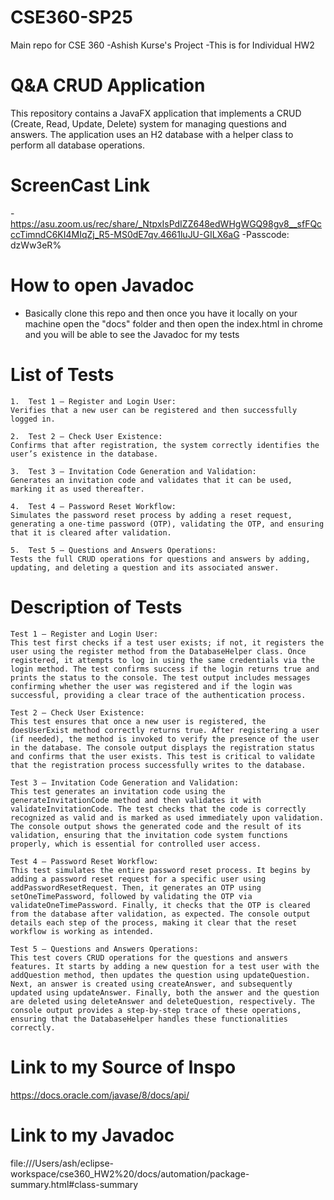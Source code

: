 # CSE360-SP25

Main repo for CSE 360
-Ashish Kurse's Project 
-This is for Individual HW2
# Q&A CRUD Application

This repository contains a JavaFX application that implements a CRUD (Create, Read, Update, Delete) system for managing questions and answers. The application uses an H2 database with a helper class to perform all database operations.

# ScreenCast Link
  -https://asu.zoom.us/rec/share/_NtpxIsPdIZZ648edWHgWGQ98gv8__sfFQcccTimndC6KI4MIqZj_R5-MS0dE7qv.4661luJU-GILX6aG
  -Passcode: dzWw3eR%
# How to open Javadoc
  - Basically clone this repo and then once you have it locally on your machine open the "docs" folder and then open the index.html in chrome and you will be able to see the Javadoc for my tests
# List of Tests
    1.	Test 1 – Register and Login User:
    Verifies that a new user can be registered and then successfully logged in.
    
    2.	Test 2 – Check User Existence:
    Confirms that after registration, the system correctly identifies the user’s existence in the database.
    
    3.	Test 3 – Invitation Code Generation and Validation:
    Generates an invitation code and validates that it can be used, marking it as used thereafter.
    
    4.	Test 4 – Password Reset Workflow:
    Simulates the password reset process by adding a reset request, generating a one-time password (OTP), validating the OTP, and ensuring that it is cleared after validation.
    
    5.	Test 5 – Questions and Answers Operations:
    Tests the full CRUD operations for questions and answers by adding, updating, and deleting a question and its associated answer.
 # Description of Tests
    Test 1 – Register and Login User:
    This test first checks if a test user exists; if not, it registers the user using the register method from the DatabaseHelper class. Once registered, it attempts to log in using the same credentials via the login method. The test confirms success if the login returns true and prints the status to the console. The test output includes messages confirming whether the user was registered and if the login was successful, providing a clear trace of the authentication process.
    
    Test 2 – Check User Existence:
    This test ensures that once a new user is registered, the doesUserExist method correctly returns true. After registering a user (if needed), the method is invoked to verify the presence of the user in the database. The console output displays the registration status and confirms that the user exists. This test is critical to validate that the registration process successfully writes to the database.
    
    Test 3 – Invitation Code Generation and Validation:
    This test generates an invitation code using the generateInvitationCode method and then validates it with validateInvitationCode. The test checks that the code is correctly recognized as valid and is marked as used immediately upon validation. The console output shows the generated code and the result of its validation, ensuring that the invitation code system functions properly, which is essential for controlled user access.
    
    Test 4 – Password Reset Workflow:
    This test simulates the entire password reset process. It begins by adding a password reset request for a specific user using addPasswordResetRequest. Then, it generates an OTP using setOneTimePassword, followed by validating the OTP via validateOneTimePassword. Finally, it checks that the OTP is cleared from the database after validation, as expected. The console output details each step of the process, making it clear that the reset workflow is working as intended.
    
    Test 5 – Questions and Answers Operations:
    This test covers CRUD operations for the questions and answers features. It starts by adding a new question for a test user with the addQuestion method, then updates the question using updateQuestion. Next, an answer is created using createAnswer, and subsequently updated using updateAnswer. Finally, both the answer and the question are deleted using deleteAnswer and deleteQuestion, respectively. The console output provides a step-by-step trace of these operations, ensuring that the DatabaseHelper handles these functionalities correctly.
# Link to my Source of Inspo
  https://docs.oracle.com/javase/8/docs/api/

# Link to my Javadoc
  file:///Users/ash/eclipse-workspace/cse360_HW2%20/docs/automation/package-summary.html#class-summary



    
    
    
    








